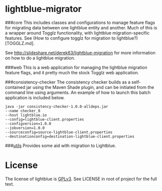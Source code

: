lightblue-migrator
==================

###core
This includes classes and configurations to manage feature flags for migrating data between one lightblue entity and another.  Much of this is a wrapper around Togglz functionality, with lightblue migration-specific features. See (How to configure togglz for migration to lightblue?)[TOGGLZ.md].

See http://slideshare.net/derek63/lightblue-migration for more information on how to do a lightblue migration.

###web
This is a web application for managing the lightblue migration feature flags, and it pretty much the stock Togglz web application.

###consistency-checker
The consistency checker builds as a self-contained jar using the Maven Shade plugin, and can be initiated from the command line using arguments.  An example of how to launch this batch application is included below. 

```shell
java -jar consistency-checker-1.0.0-alldeps.jar 
--name checker_0
--host lightblue.io
--config=lightblue-client.properties
--configversion=1.0.0
--jobversion=1.0.0
--sourceconfig=source-lightblue-client.properties
--destinationconfig=destination-lightblue-client.properties
```

###[utils](utils)
Provides some aid with migration to Lightblue.

# License

The license of lightblue is [GPLv3](https://www.gnu.org/licenses/gpl.html).  See LICENSE in root of project for the full text.
